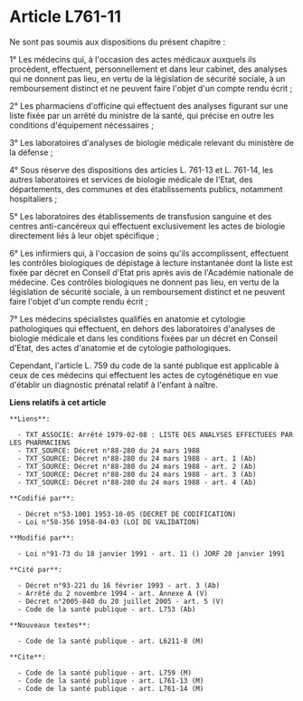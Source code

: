 # Article L761-11

Ne sont pas soumis aux dispositions du présent chapitre :

1° Les médecins qui, à l'occasion des actes médicaux auxquels ils procèdent, effectuent, personnellement et dans leur
cabinet, des analyses qui ne donnent pas lieu, en vertu de la législation de sécurité sociale, à un remboursement distinct et
ne peuvent faire l'objet d'un compte rendu écrit ;

2° Les pharmaciens d'officine qui effectuent des analyses figurant sur une liste fixée par un arrêté du ministre de la santé,
qui précise en outre les conditions d'équipement nécessaires ;

3° Les laboratoires d'analyses de biologie médicale relevant du ministère de la défense ;

4° Sous réserve des dispositions des articles L. 761-13 et L. 761-14, les autres laboratoires et services de biologie
médicale de l'Etat, des départements, des communes et des établissements publics, notamment hospitaliers ;

5° Les laboratoires des établissements de transfusion sanguine et des centres anti-cancéreux qui effectuent exclusivement les
actes de biologie directement liés à leur objet spécifique ;

6° Les infirmiers qui, à l'occasion de soins qu'ils accomplissent, effectuent les contrôles biologiques de dépistage à
lecture instantanée dont la liste est fixée par décret en Conseil d'Etat pris après avis de l'Académie nationale de médecine.
Ces contrôles biologiques ne donnent pas lieu, en vertu de la législation de sécurité sociale, à un remboursement distinct et
ne peuvent faire l'objet d'un compte rendu écrit ;

7° Les médecins spécialistes qualifiés en anatomie et cytologie pathologiques qui effectuent, en dehors des laboratoires
d'analyses de biologie médicale et dans les conditions fixées par un décret en Conseil d'Etat, des actes d'anatomie et de
cytologie pathologiques.

Cependant, l'article L. 759 du code de la santé publique est applicable à ceux de ces médecins qui effectuent les actes de
cytogénétique en vue d'établir un diagnostic prénatal relatif à l'enfant à naître.

**Liens relatifs à cet article**

	**Liens**:

	  - TXT_ASSOCIE: Arrêté 1979-02-08 : LISTE DES ANALYSES EFFECTUEES PAR LES PHARMACIENS
	  - TXT_SOURCE: Décret n°88-280 du 24 mars 1988
	  - TXT_SOURCE: Décret n°88-280 du 24 mars 1988 - art. 1 (Ab)
	  - TXT_SOURCE: Décret n°88-280 du 24 mars 1988 - art. 2 (Ab)
	  - TXT_SOURCE: Décret n°88-280 du 24 mars 1988 - art. 3 (Ab)
	  - TXT_SOURCE: Décret n°88-280 du 24 mars 1988 - art. 4 (Ab)

	**Codifié par**:

	  - Décret n°53-1001 1953-10-05 (DECRET DE CODIFICATION)
	  - Loi n°58-356 1958-04-03 (LOI DE VALIDATION)

	**Modifié par**:

	  - Loi n°91-73 du 18 janvier 1991 - art. 11 () JORF 20 janvier 1991

	**Cité par**:

	  - Décret n°93-221 du 16 février 1993 - art. 3 (Ab)
	  - Arrêté du 2 novembre 1994 - art. Annexe A (V)
	  - Décret n°2005-840 du 20 juillet 2005 - art. 5 (V)
	  - Code de la santé publique - art. L753 (Ab)

	**Nouveaux textes**:

	  - Code de la santé publique - art. L6211-8 (M)

	**Cite**:

	  - Code de la santé publique - art. L759 (M)
	  - Code de la santé publique - art. L761-13 (M)
	  - Code de la santé publique - art. L761-14 (M)
